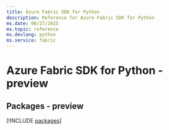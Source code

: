 ```yaml
---
title: Azure Fabric SDK for Python
description: Reference for Azure Fabric SDK for Python
ms.date: 08/27/2025
ms.topic: reference
ms.devlang: python
ms.service: fabric
---
```

# Azure Fabric SDK for Python - preview
## Packages - preview
[!INCLUDE [packages](fabric-index.md)]